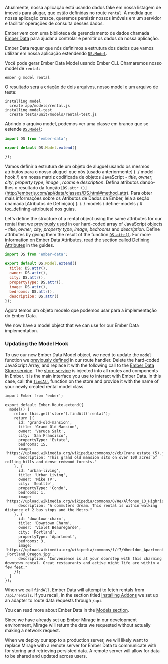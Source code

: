 Atualmente, nossa aplicação está usando dados fake em nossa listagem de imoveis para alugar, que estão definidas no route `rental`.
À medida que nossa aplicação cresce, queremos persistir nossos imóveis em um servidor e facilitar operações de consulta desses dados.

Ember vem com uma biblioteca de gerenciamento de dados chamada [Ember Data](https://github.com/emberjs/data) para ajudar a controlar e persitir os dados da nossa aplicação.

Ember Data requer que nós definimos a estrutura dos dados que vamos utilizar em nossa aplicação estendendo [`DS.Model`](http://emberjs.com/api/data/classes/DS.Model.html).

Você pode gerar Ember Data Model usando Ember CLI.
Chamaremos nosso model de `rental`:

```shell
ember g model rental
```
O resultado será a criação de dois arquivos, nosso model e um arquivo de teste:

```shell
installing model
  create app/models/rental.js
installing model-test
  create tests/unit/models/rental-test.js
```
Abrindo o arquivo model, podemos ver uma classe em branco que se estende [`DS.Model`](http://emberjs.com/api/data/classes/DS.Model.html):

```app/models/rental.js
import DS from 'ember-data';

export default DS.Model.extend({

});
```

Vamos definir a estrutura de um objeto de aluguel usando os mesmos atributos para o nosso aluguel que nós [usado anteriormente] (../ model-hook /) em nossa matriz codificada de objetos JavaScript - _title_, _owner_, _city_, _property type_, _image_ , _rooms_ e _description_.
Defina atributos dando-lhes o resultado da função [`DS.attr ()`] (http://emberjs.com/api/data/classes/DS.html#method_attr).
Para obter mais informações sobre os Atributos de Dados da Ember, leia a seção chamada [Atributos de Definição] (../../ models / define-models / # toc_defining-attributes) nos guias.


Let's define the structure of a rental object using the same attributes for our rental that we [previously used](../model-hook/) in our hard-coded array of JavaScript objects - _title_, _owner_, _city_, _property type_, _image_, _bedrooms_ and _description_.
Define attributes by giving them the result of the function [`DS.attr()`](http://emberjs.com/api/data/classes/DS.html#method_attr).
For more information on Ember Data Attributes, read the section called [Defining Attributes](../../models/defining-models/#toc_defining-attributes) in the guides.

```app/models/rental.js
import DS from 'ember-data';

export default DS.Model.extend({
  title: DS.attr(),
  owner: DS.attr(),
  city: DS.attr(),
  propertyType: DS.attr(),
  image: DS.attr(),
  bedrooms: DS.attr(),
  description: DS.attr()
});
```
Agora temos um objeto modelo que podemos usar para a implementação do Ember Data.

We now have a model object that we can use for our Ember Data implementation.

### Updating the Model Hook

To use our new Ember Data Model object, we need to update the `model` function we [previously defined](../model-hook/) in our route handler.
Delete the hard-coded JavaScript Array, and replace it with the following call to the [Ember Data Store service](../../models/#toc_the-store-and-a-single-source-of-truth).
The [store service](http://emberjs.com/api/data/classes/DS.Store.html) is injected into all routes and components in Ember.
It is the main interface you use to interact with Ember Data.
In this case, call the [`findAll`](http://emberjs.com/api/data/classes/DS.Store.html#method_findAll) function on the store and provide it with the name of your newly created rental model class.

```app/routes/rentals.js{+5,-6,-7,-8,-9,-10,-11,-12,-13,-14,-15,-16,-17,-18,-19,-20,-21,-22,-23,-24,-25,-26,-27,-28,-29,-30,-31,-32,-33}
import Ember from 'ember';

export default Ember.Route.extend({
  model() {
    return this.get('store').findAll('rental');
    return [{
      id: 'grand-old-mansion',
      title: 'Grand Old Mansion',
      owner: 'Veruca Salt',
      city: 'San Francisco',
      propertyType: 'Estate',
      bedrooms: 15,
      image: 'https://upload.wikimedia.org/wikipedia/commons/c/cb/Crane_estate_(5).jpg',
      description: "This grand old mansion sits on over 100 acres of rolling hills and dense redwood forests."
    }, {
      id: 'urban-living',
      title: 'Urban Living',
      owner: 'Mike TV',
      city: 'Seattle',
      propertyType: 'Condo',
      bedrooms: 1,
      image: 'https://upload.wikimedia.org/wikipedia/commons/0/0e/Alfonso_13_Highrise_Tegucigalpa.jpg',
      description: "A commuters dream. This rental is within walking distance of 2 bus stops and the Metro."
    }, {
      id: 'downtown-charm',
      title: 'Downtown Charm',
      owner: 'Violet Beauregarde',
      city: 'Portland',
      propertyType: 'Apartment',
      bedrooms: 3,
      image: 'https://upload.wikimedia.org/wikipedia/commons/f/f7/Wheeldon_Apartment_Building_-_Portland_Oregon.jpg',
      description: "Convenience is at your doorstep with this charming downtown rental. Great restaurants and active night life are within a few feet."
    }];
  }
});
```

When we call `findAll`, Ember Data will attempt to fetch rentals from `/api/rentals`.
If you recall, in the section titled [Installing Addons](../installing-addons/) we set up an adapter to route data requests through `/api`.

You can read more about Ember Data in the [Models section](../../models/).

Since we have already set up Ember Mirage in our development environment, Mirage will return the data we requested without actually making a network request.

When we deploy our app to a production server,
we will likely want to replace Mirage with a remote server for Ember Data to communicate with for storing and retrieving persisted data.
A remote server will allow for data to be shared and updated across users.
